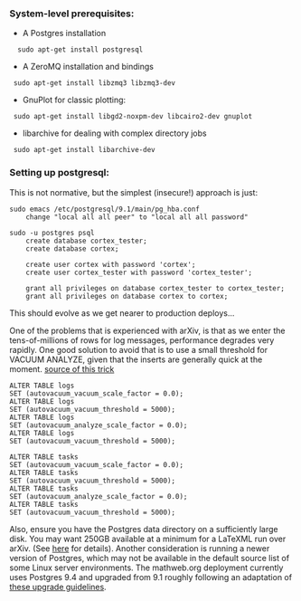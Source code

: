 ### System-level prerequisites:
 * A Postgres installation
 ```
   sudo apt-get install postgresql
 ```
 * A ZeroMQ installation and bindings
 ```
  sudo apt-get install libzmq3 libzmq3-dev
 ```

 * GnuPlot for classic plotting:
 ```
  sudo apt-get install libgd2-noxpm-dev libcairo2-dev gnuplot
 ```

* libarchive for dealing with complex directory jobs
```
 sudo apt-get install libarchive-dev
```

### Setting up postgresql:
 This is not normative, but the simplest (insecure!) approach is just:
 ```
 sudo emacs /etc/postgresql/9.1/main/pg_hba.conf
     change "local all all peer" to "local all all password"

 sudo -u postgres psql
     create database cortex_tester;
     create database cortex;

     create user cortex with password 'cortex';
     create user cortex_tester with password 'cortex_tester';

     grant all privileges on database cortex_tester to cortex_tester;
     grant all privileges on database cortex to cortex;
 ```

 This should evolve as we get nearer to production deploys...
 
 One of the problems that is experienced with arXiv, is that as we enter the tens-of-millions of rows for log messages, performance degrades very rapidly. One good solution to avoid that is to use a small threshold for VACUUM ANALYZE, given that the inserts are generally quick at the moment. [source of this trick](https://lob.com/blog/supercharge-your-postgresql-performance/) 
 ```
ALTER TABLE logs  
SET (autovacuum_vacuum_scale_factor = 0.0);
ALTER TABLE logs  
SET (autovacuum_vacuum_threshold = 5000);
ALTER TABLE logs  
SET (autovacuum_analyze_scale_factor = 0.0);
ALTER TABLE logs  
SET (autovacuum_vacuum_threshold = 5000);  

ALTER TABLE tasks  
SET (autovacuum_vacuum_scale_factor = 0.0);
ALTER TABLE tasks  
SET (autovacuum_vacuum_threshold = 5000);
ALTER TABLE tasks  
SET (autovacuum_analyze_scale_factor = 0.0);
ALTER TABLE tasks  
SET (autovacuum_vacuum_threshold = 5000);  
```

Also, ensure you have the Postgres data directory on a sufficiently large disk. You may want 250GB available at a minimum for a LaTeXML run over arXiv. (See [here](https://github.com/dginev/CorTeX/issues/10) for details). Another consideration is running a newer version of Postgres, which may not be available in the default source list of some Linux server environments. The mathweb.org deployment currently uses Postgres 9.4 and upgraded from 9.1 roughly following an adaptation of [these upgrade guidelines](https://gist.github.com/tamoyal/2ea1fcdf99c819b4e07d).
